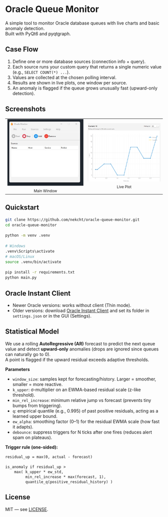 # Oracle Queue Monitor

A simple tool to monitor Oracle database queues with live charts and basic anomaly detection.  
Built with PyQt6 and pyqtgraph.

## Case Flow
1. Define one or more database sources (connection info + query).
2. Each source runs your custom query that returns a single numeric value (e.g., `SELECT COUNT(*) ...`).
3. Values are collected at the chosen polling interval.
4. Results are shown in live plots, one window per source.
5. An anomaly is flagged if the queue grows unusually fast (upward-only detection).

## Screenshots

<table>
  <tr>
    <td align="center">
      <img src="docs/main_window.jpg" alt="Main Window" width="400"/><br/>
      <sub>Main Window</sub>
    </td>
    <td align="center">
      <img src="docs/plot.png" alt="Live Plot" width="400"/><br/>
      <sub>Live Plot</sub>
    </td>
  </tr>
</table>



## Quickstart
```bash
git clone https://github.com/nekcht/oracle-queue-monitor.git
cd oracle-queue-monitor

python -m venv .venv

# Windows
.venv\Scripts\activate
# macOS/Linux
source .venv/bin/activate

pip install -r requirements.txt
python main.py
```

## Oracle Instant Client
- Newer Oracle versions: works without client (Thin mode).  
- Older versions: download [Oracle Instant Client](https://www.oracle.com/database/technologies/instant-client/downloads.html) and set its folder in `settings.json` or in the GUI (Settings).


## Statistical Model
We use a rolling **AutoRegressive (AR)** forecast to predict the next queue value and detect **upward-only** anomalies (drops are ignored since queues can naturally go to 0).  
A point is flagged if the upward residual exceeds adaptive thresholds.

**Parameters**
- `window_size`: samples kept for forecasting/history. Larger = smoother, smaller = more reactive.
- `k_upper`: σ-multiplier on an EWMA-based residual scale (z-like threshold).
- `min_rel_increase`: minimum relative jump vs forecast (prevents tiny bumps from triggering).
- `q`: empirical quantile (e.g., 0.995) of past positive residuals, acting as a learned upper bound.
- `ew_alpha`: smoothing factor (0–1) for the residual EWMA scale (how fast it adapts).
- `debounce`: suppress triggers for N ticks after one fires (reduces alert spam on plateaus).

**Trigger rule (one-sided):**
```
residual_up = max(0, actual - forecast)

is_anomaly if residual_up >
    max( k_upper * ew_std,
         min_rel_increase * max(forecast, 1),
         quantile_q(positive_residual_history) )
```

## License
MIT — see [LICENSE](LICENSE).
